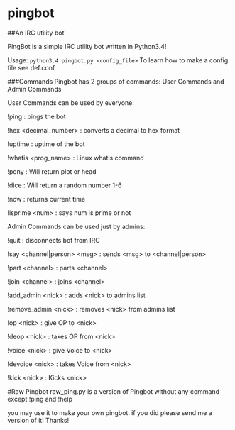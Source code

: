 # pingbot
##An IRC utility bot

PingBot is a simple IRC utility bot written in Python3.4!

Usage: `python3.4 pingbot.py <config_file>`
To learn how to make a config file see def.conf

###Commands
Pingbot has 2 groups of commands: User Commands and Admin Commands

User Commands can be used by everyone:

!ping : pings the bot

!hex \<decimal_number\> : converts a decimal to hex format

!uptime : uptime of the bot

!whatis \<prog_name\> : Linux whatis command

!pony : Will return plot or head

!dice : Will return a random number 1-6

!now : returns current time

!isprime \<num\> : says num is prime or not

Admin Commands can be used just by admins:

!quit : disconnects bot from IRC

!say \<channel|person\> \<msg\> : sends \<msg\> to \<channel|person\>

!part \<channel\> : parts \<channel\>

!join \<channel\> : joins \<channel\>

!add_admin \<nick\> : adds \<nick\> to admins list

!remove_admin \<nick\> : removes \<nick\> from admins list

!op \<nick\> : give OP to \<nick\>

!deop \<nick\> : takes OP from \<nick\>

!voice \<nick\> : give Voice to \<nick\>

!devoice \<nick\> : takes Voice from \<nick\>

!kick \<nick\> : Kicks \<nick\>


#Raw Pingbot
raw_ping.py is a version of Pingbot without any command except !ping and !help

you may use it to make your own pingbot. if you did please send me a version of it! Thanks!
